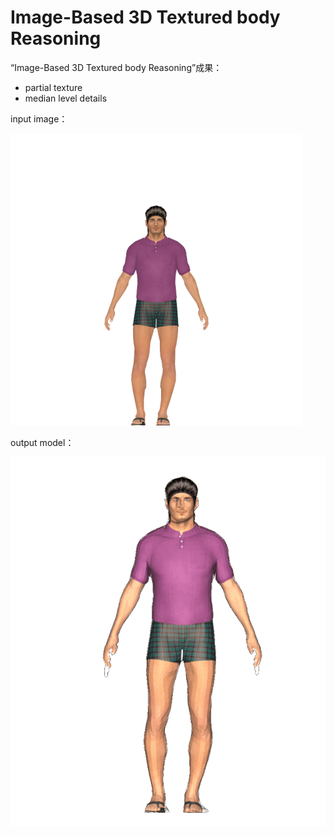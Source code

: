 # Image-Based 3D Textured body Reasoning

“Image-Based 3D Textured body Reasoning”成果：
- partial texture
- median level details

input image：

![](img\1.png)

output model：

![](img\1.gif)